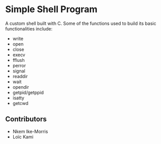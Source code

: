 # Simple Shell Program
A custom shell built with C. Some of the functions used to build its basic functionalities include:
- write
- open
- close
- execv
- fflush
- perror
- signal
- readdir
- wait
- opendir
- getpid/getppid
- isatty
- getcwd

## Contributors
- Nkem Ike-Morris
- Loïc Kami
